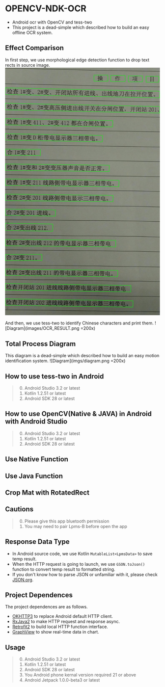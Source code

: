 # OPENCV-NDK-OCR
* Android ocr with OpenCV and tess-two
* This project is a dead-simple which described how to build an easy offline OCR system.

## Effect Comparison
In first step, we use morphological edge detection function to drop text rects in source image.
![Diagram](images/RECT_RESULT.jpg)

And then, we use tess-two to identify Chinese characters and print them.
![Diagram](images/OCR_RESULT.png =200x)

## Total Process Diagram
This diagram is a dead-simple which described how to build an easy motion identification system.
![Diagram](imgs/diagram.png =200x)

## How to use tess-two in Android
> 0.   Android Studio 3.2 or latest
> 1.   Kotlin 1.2.51 or latest
> 2.   Android SDK 28 or latest

## How to use OpenCV(Native & JAVA) in Android with Android Studio
> 0.   Android Studio 3.2 or latest
> 1.   Kotlin 1.2.51 or latest
> 2.   Android SDK 28 or latest

## Use Native Function

## Use Java Function

## Crop Mat with RotatedRect

## Cautions
> 0.   Please give this app bluetooth permission
> 1.   You may need to pair Lpms-B before open the app

## Response Data Type
* In Android source code, we use Kotlin `MutableList<LpmsData>` to save temp result.
* When the HTTP request is going to launch, we use `GSON.toJson()` function to convert temp result to formatted string.
* If you don't know how to parse JSON or unfamiliar with it, please check [JSON.org](http://www.json.org/).

## Project Dependences
The project dependences are as follows.
* [OKHTTP3](https://github.com/square/okhttp) to replace Android default HTTP client.
* [RxJava2](https://github.com/ReactiveX/RxJava) to make HTTP request and response async.
* [Retrofit2](https://github.com/square/retrofit) to build local HTTP function interface.
* [GraphView](https://github.com/jjoe64/GraphView) to show real-time data in chart.

## Usage
> 0.   Android Studio 3.2 or latest
> 1.   Kotlin 1.2.51 or latest
> 2.   Android SDK 28 or latest
> 3.   You Android phone kernal version required 21 or above
> 4.   Android Jetpack 1.0.0-beta3 or latest
